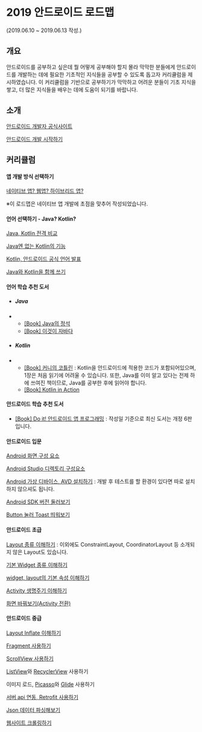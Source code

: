 # 2019 안드로이드 로드맵

(2019.06.10 ~ 2019.06.13 작성.)



## 개요

안드로이드를 공부하고 싶은데 뭘 어떻게 공부해야 할지 몰라 막막한 분들에게 안드로이드를 개발하는 데에 필요한 기초적인 지식들을 공부할 수 있도록 돕고자 커리큘럼을 제시하였습니다. 이 커리큘럼을 기반으로 공부하기가 막막하고 어려운 분들이 기초 지식을 쌓고, 더 많은 지식들을 배우는 데에 도움이 되기를 바랍니다.





## 소개

[안드로이드 개발자 공식사이트](https://developer.android.com/?hl=ko)

[안드로이드 개발 시작하기](https://www.youtube.com/watch?v=EOfCEhWq8sg)





## 커리큘럼

#### 앱 개발 방식 선택하기

[네이티브 앱? 웹앱? 하이브리드 앱?](https://m.blog.naver.com/PostView.nhn?blogId=acornedu&logNo=221012420292&proxyReferer=https%3A%2F%2Fwww.google.com%2F)

※이 로드맵은 네이티브 앱 개발에 초점을 맞추어 작성되었습니다.



#### 언어 선택하기 - Java? Kotlin?

[Java, Kotlin 전격 비교](<https://academy.realm.io/kr/posts/kotlin-does-java-droidcon-boston-2017-gonda/>)

[Java엔 없는 Kotlin의 기능](https://imcreator.tistory.com/113)

[Kotlin, 안드로이드 공식 언어 발표](<https://www.youtube.com/watch?v=X1RVYt2QKQE>)

[Java와 Kotlin을 함께 쓰기](<https://academy.realm.io/kr/posts/kotlin-with-java/>)



#### 언어 학습 추천 도서

+ ##### Java

+ + [[Book]  Java의 정석](<https://book.naver.com/bookdb/book_detail.nhn?bid=10191151>)
  + [[Book]  이것이 자바다](<https://book.naver.com/bookdb/book_detail.nhn?bid=8589375>)

+ ##### Kotlin

+ + [[Book]  커니의 코틀린](<https://book.naver.com/bookdb/book_detail.nhn?bid=12801360>) : Kotlin을 안드로이드에 적용한 코드가 포함되어있으며, 1장은 처음 읽기에 어려울 수 있습니다. 또한, Java를 이미 알고 있다는 전제 하에 쓰여진 책이므로, Java를 공부한 후에 읽어야 합니다.
  + [[Book]  Kotlin in Action](<https://book.naver.com/bookdb/book_detail.nhn?bid=12685155>)



#### 안드로이드 학습 추천 도서

+ [[Book]  Do it! 안드로이드 앱 프로그래밍](<https://book.naver.com/bookdb/book_detail.nhn?bid=14642204>) : 작성일 기준으로 최신 도서는 개정 6판입니다.



#### 안드로이드 입문

[Android 화면 구성 요소](<https://medium.com/android-develop-android/android%EA%B0%9C%EB%B0%9C-2-activity%EC%99%80-layout-view-74aa6df503b8>)

[Android Studio 디렉토리 구성요소](<https://codeasy.tistory.com/6>)

[Android 가상 디바이스, AVD 설치하기](<https://recipes4dev.tistory.com/145>) : 개발 후 테스트를 할 환경이 있다면 따로 설치하지 않으셔도 됩니다.

[Android SDK 버전 둘러보기](<https://developer.android.com/studio/releases/platforms>)

[Button 눌러 Toast 띄워보기](<https://apphappy.tistory.com/87>)



#### 안드로이드 초급

[Layout 종류 이해하기](<https://recipes4dev.tistory.com/66>) : 이외에도 ConstraintLayout, CoordinatorLayout 등 소개되지 않은 Layout도 있습니다.

[기본 Widget 종류 이해하기](<https://twinw.tistory.com/7>) 

[widget, layout의 기본 속성 이해하기](<https://kkangsnote.tistory.com/21>)

[Activity 생명주기 이해하기](<https://kairo96.gitbooks.io/android/content/ch2.4.1.html>)

[화면 바꿔보기(Activity 전환)](<https://developer.android.com/training/basics/firstapp/starting-activity?hl=ko#java>)



#### 안드로이드 중급

[Layout Inflate 이해하기](<https://b.jy.is/android-layoutinflater/>)

[Fragment 사용하기](<https://recipes4dev.tistory.com/58>)

[ScrollView 사용하기](<https://whereisusb.tistory.com/31>)

[ListView](<https://recipes4dev.tistory.com/42>)와 [RecyclerView](<https://recipes4dev.tistory.com/154>) 사용하기

이미지 로드, [Picasso](<https://square.github.io/picasso/>)와 [Glide](<https://github.com/bumptech/glide>) 사용하기

[서버 api 연동, Retrofit 사용하기](<https://square.github.io/retrofit/>)

[Json 데이터 파싱해보기](<https://github.com/google/gson>)

[웹사이트 크롤링하기](<https://jsoup.org/>)

